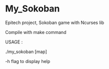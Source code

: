 # My_Sokoban
Epitech project, Sokoban game with Ncurses lib

Compile with make command

USAGE :

./my_sokoban [map]

-h flag to display help
